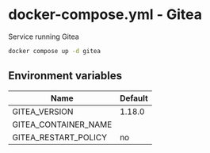 # docker-compose.yml - Gitea

Service running Gitea

```bash
docker compose up -d gitea
```

## Environment variables

| **Name**             | **Default** |
| -------------------- | ----------- |
| GITEA_VERSION        | 1.18.0      |
| GITEA_CONTAINER_NAME |             |
| GITEA_RESTART_POLICY | no          |
